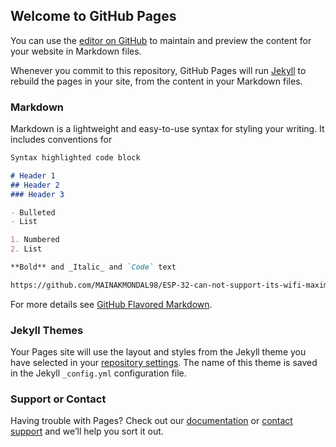 ## Welcome to GitHub Pages

You can use the [editor on GitHub](https://github.com/MAINAKMONDAL98/ESP-32-can-not-support-its-wifi-maximum-range-when-a-mqtt-server-is-also-running-simultenously/edit/master/README.md) to maintain and preview the content for your website in Markdown files.

Whenever you commit to this repository, GitHub Pages will run [Jekyll](https://jekyllrb.com/) to rebuild the pages in your site, from the content in your Markdown files.

### Markdown

Markdown is a lightweight and easy-to-use syntax for styling your writing. It includes conventions for

```markdown
Syntax highlighted code block

# Header 1
## Header 2
### Header 3

- Bulleted
- List

1. Numbered
2. List

**Bold** and _Italic_ and `Code` text

https://github.com/MAINAKMONDAL98/ESP-32-can-not-support-its-wifi-maximum-range-when-a-mqtt-server-is-also-running-simultenously/blob/master/HOTSPOT%20FROM%20LONG%20RANGE%20AND%20MQTT%20DISCONNECTED.png and ![Image](src)
```

For more details see [GitHub Flavored Markdown](https://guides.github.com/features/mastering-markdown/).

### Jekyll Themes

Your Pages site will use the layout and styles from the Jekyll theme you have selected in your [repository settings](https://github.com/MAINAKMONDAL98/ESP-32-can-not-support-its-wifi-maximum-range-when-a-mqtt-server-is-also-running-simultenously/settings). The name of this theme is saved in the Jekyll `_config.yml` configuration file.

### Support or Contact

Having trouble with Pages? Check out our [documentation](https://help.github.com/categories/github-pages-basics/) or [contact support](https://github.com/contact) and we’ll help you sort it out.
